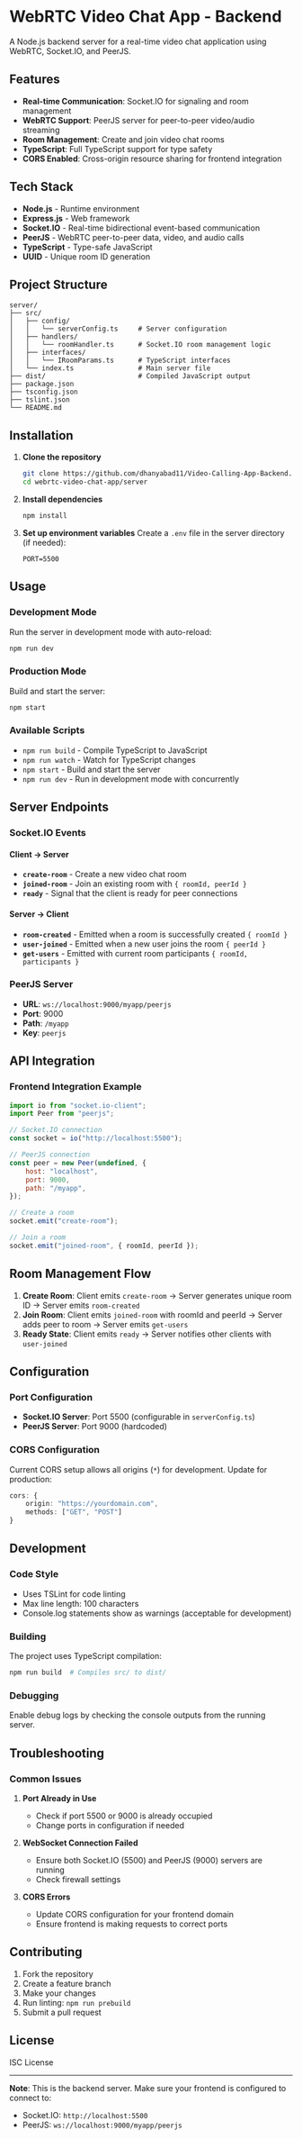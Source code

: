# WebRTC Video Chat App - Backend

A Node.js backend server for a real-time video chat application using WebRTC, Socket.IO, and PeerJS.

## Features

-   **Real-time Communication**: Socket.IO for signaling and room management
-   **WebRTC Support**: PeerJS server for peer-to-peer video/audio streaming
-   **Room Management**: Create and join video chat rooms
-   **TypeScript**: Full TypeScript support for type safety
-   **CORS Enabled**: Cross-origin resource sharing for frontend integration

## Tech Stack

-   **Node.js** - Runtime environment
-   **Express.js** - Web framework
-   **Socket.IO** - Real-time bidirectional event-based communication
-   **PeerJS** - WebRTC peer-to-peer data, video, and audio calls
-   **TypeScript** - Type-safe JavaScript
-   **UUID** - Unique room ID generation

## Project Structure

```
server/
├── src/
│   ├── config/
│   │   └── serverConfig.ts     # Server configuration
│   ├── handlers/
│   │   └── roomHandler.ts      # Socket.IO room management logic
│   ├── interfaces/
│   │   └── IRoomParams.ts      # TypeScript interfaces
│   └── index.ts                # Main server file
├── dist/                       # Compiled JavaScript output
├── package.json
├── tsconfig.json
├── tslint.json
└── README.md
```

## Installation

1. **Clone the repository**

    ```bash
    git clone https://github.com/dhanyabad11/Video-Calling-App-Backend.git
    cd webrtc-video-chat-app/server
    ```

2. **Install dependencies**

    ```bash
    npm install
    ```

3. **Set up environment variables**
   Create a `.env` file in the server directory (if needed):
    ```env
    PORT=5500
    ```

## Usage

### Development Mode

Run the server in development mode with auto-reload:

```bash
npm run dev
```

### Production Mode

Build and start the server:

```bash
npm start
```

### Available Scripts

-   `npm run build` - Compile TypeScript to JavaScript
-   `npm run watch` - Watch for TypeScript changes
-   `npm start` - Build and start the server
-   `npm run dev` - Run in development mode with concurrently

## Server Endpoints

### Socket.IO Events

#### Client → Server

-   **`create-room`** - Create a new video chat room
-   **`joined-room`** - Join an existing room with `{ roomId, peerId }`
-   **`ready`** - Signal that the client is ready for peer connections

#### Server → Client

-   **`room-created`** - Emitted when a room is successfully created `{ roomId }`
-   **`user-joined`** - Emitted when a new user joins the room `{ peerId }`
-   **`get-users`** - Emitted with current room participants `{ roomId, participants }`

### PeerJS Server

-   **URL**: `ws://localhost:9000/myapp/peerjs`
-   **Port**: 9000
-   **Path**: `/myapp`
-   **Key**: `peerjs`

## API Integration

### Frontend Integration Example

```javascript
import io from "socket.io-client";
import Peer from "peerjs";

// Socket.IO connection
const socket = io("http://localhost:5500");

// PeerJS connection
const peer = new Peer(undefined, {
    host: "localhost",
    port: 9000,
    path: "/myapp",
});

// Create a room
socket.emit("create-room");

// Join a room
socket.emit("joined-room", { roomId, peerId });
```

## Room Management Flow

1. **Create Room**: Client emits `create-room` → Server generates unique room ID → Server emits `room-created`
2. **Join Room**: Client emits `joined-room` with roomId and peerId → Server adds peer to room → Server emits `get-users`
3. **Ready State**: Client emits `ready` → Server notifies other clients with `user-joined`

## Configuration

### Port Configuration

-   **Socket.IO Server**: Port 5500 (configurable in `serverConfig.ts`)
-   **PeerJS Server**: Port 9000 (hardcoded)

### CORS Configuration

Current CORS setup allows all origins (`*`) for development. Update for production:

```typescript
cors: {
    origin: "https://yourdomain.com",
    methods: ["GET", "POST"]
}
```

## Development

### Code Style

-   Uses TSLint for code linting
-   Max line length: 100 characters
-   Console.log statements show as warnings (acceptable for development)

### Building

The project uses TypeScript compilation:

```bash
npm run build  # Compiles src/ to dist/
```

### Debugging

Enable debug logs by checking the console outputs from the running server.

## Troubleshooting

### Common Issues

1. **Port Already in Use**

    - Check if port 5500 or 9000 is already occupied
    - Change ports in configuration if needed

2. **WebSocket Connection Failed**

    - Ensure both Socket.IO (5500) and PeerJS (9000) servers are running
    - Check firewall settings

3. **CORS Errors**
    - Update CORS configuration for your frontend domain
    - Ensure frontend is making requests to correct ports

## Contributing

1. Fork the repository
2. Create a feature branch
3. Make your changes
4. Run linting: `npm run prebuild`
5. Submit a pull request

## License

ISC License

---

**Note**: This is the backend server. Make sure your frontend is configured to connect to:

-   Socket.IO: `http://localhost:5500`
-   PeerJS: `ws://localhost:9000/myapp/peerjs`
